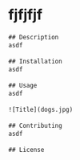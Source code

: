 # fjfjfjf

    ## Description
    asdf
    
    ## Installation
    asdf
    
    ## Usage
    asdf

    ![Title](dogs.jpg)
    
    ## Contributing
    asdf
    
    ## License